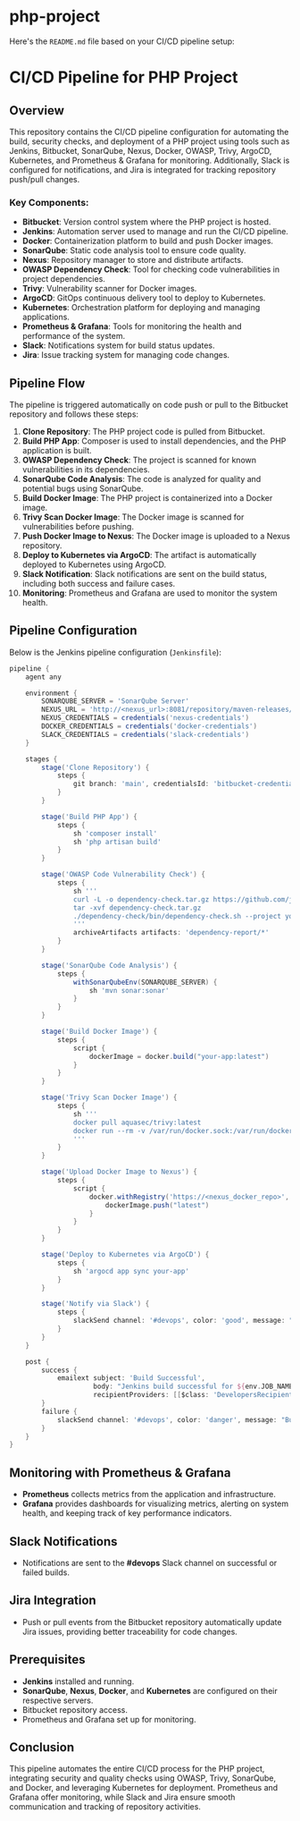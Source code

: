 # php-project
Here's the `README.md` file based on your CI/CD pipeline setup:


# CI/CD Pipeline for PHP Project

## Overview
This repository contains the CI/CD pipeline configuration for automating the build, security checks, and deployment of a PHP project using tools such as Jenkins, Bitbucket, SonarQube, Nexus, Docker, OWASP, Trivy, ArgoCD, Kubernetes, and Prometheus & Grafana for monitoring. Additionally, Slack is configured for notifications, and Jira is integrated for tracking repository push/pull changes.

### Key Components:
- **Bitbucket**: Version control system where the PHP project is hosted.
- **Jenkins**: Automation server used to manage and run the CI/CD pipeline.
- **Docker**: Containerization platform to build and push Docker images.
- **SonarQube**: Static code analysis tool to ensure code quality.
- **Nexus**: Repository manager to store and distribute artifacts.
- **OWASP Dependency Check**: Tool for checking code vulnerabilities in project dependencies.
- **Trivy**: Vulnerability scanner for Docker images.
- **ArgoCD**: GitOps continuous delivery tool to deploy to Kubernetes.
- **Kubernetes**: Orchestration platform for deploying and managing applications.
- **Prometheus & Grafana**: Tools for monitoring the health and performance of the system.
- **Slack**: Notifications system for build status updates.
- **Jira**: Issue tracking system for managing code changes.

## Pipeline Flow
The pipeline is triggered automatically on code push or pull to the Bitbucket repository and follows these steps:

1. **Clone Repository**: The PHP project code is pulled from Bitbucket.
2. **Build PHP App**: Composer is used to install dependencies, and the PHP application is built.
3. **OWASP Dependency Check**: The project is scanned for known vulnerabilities in its dependencies.
4. **SonarQube Code Analysis**: The code is analyzed for quality and potential bugs using SonarQube.
5. **Build Docker Image**: The PHP project is containerized into a Docker image.
6. **Trivy Scan Docker Image**: The Docker image is scanned for vulnerabilities before pushing.
7. **Push Docker Image to Nexus**: The Docker image is uploaded to a Nexus repository.
8. **Deploy to Kubernetes via ArgoCD**: The artifact is automatically deployed to Kubernetes using ArgoCD.
9. **Slack Notification**: Slack notifications are sent on the build status, including both success and failure cases.
10. **Monitoring**: Prometheus and Grafana are used to monitor the system health.

## Pipeline Configuration
Below is the Jenkins pipeline configuration (`Jenkinsfile`):

```groovy
pipeline {
    agent any

    environment {
        SONARQUBE_SERVER = 'SonarQube Server'
        NEXUS_URL = 'http://<nexus_url>:8081/repository/maven-releases/'
        NEXUS_CREDENTIALS = credentials('nexus-credentials')
        DOCKER_CREDENTIALS = credentials('docker-credentials')
        SLACK_CREDENTIALS = credentials('slack-credentials')
    }

    stages {
        stage('Clone Repository') {
            steps {
                git branch: 'main', credentialsId: 'bitbucket-credentials', url: 'https://bitbucket.org/<repo>.git'
            }
        }

        stage('Build PHP App') {
            steps {
                sh 'composer install'
                sh 'php artisan build'
            }
        }

        stage('OWASP Code Vulnerability Check') {
            steps {
                sh '''
                curl -L -o dependency-check.tar.gz https://github.com/jeremylong/DependencyCheck/releases/download/v7.1.1/dependency-check-7.1.1-release.tar.gz
                tar -xvf dependency-check.tar.gz
                ./dependency-check/bin/dependency-check.sh --project your-app --scan ./ --format ALL --out ./dependency-report
                '''
                archiveArtifacts artifacts: 'dependency-report/*'
            }
        }

        stage('SonarQube Code Analysis') {
            steps {
                withSonarQubeEnv(SONARQUBE_SERVER) {
                    sh 'mvn sonar:sonar'
                }
            }
        }

        stage('Build Docker Image') {
            steps {
                script {
                    dockerImage = docker.build("your-app:latest")
                }
            }
        }

        stage('Trivy Scan Docker Image') {
            steps {
                sh '''
                docker pull aquasec/trivy:latest
                docker run --rm -v /var/run/docker.sock:/var/run/docker.sock aquasec/trivy:latest image your-app:latest
                '''
            }
        }

        stage('Upload Docker Image to Nexus') {
            steps {
                script {
                    docker.withRegistry('https://<nexus_docker_repo>', DOCKER_CREDENTIALS) {
                        dockerImage.push("latest")
                    }
                }
            }
        }

        stage('Deploy to Kubernetes via ArgoCD') {
            steps {
                sh 'argocd app sync your-app'
            }
        }

        stage('Notify via Slack') {
            steps {
                slackSend channel: '#devops', color: 'good', message: "Build Successful for ${env.BUILD_URL}"
            }
        }
    }

    post {
        success {
            emailext subject: 'Build Successful',
                     body: "Jenkins build successful for ${env.JOB_NAME} at ${env.BUILD_URL}",
                     recipientProviders: [[$class: 'DevelopersRecipientProvider']]
        }
        failure {
            slackSend channel: '#devops', color: 'danger', message: "Build Failed for ${env.BUILD_URL}"
        }
    }
}
```

## Monitoring with Prometheus & Grafana
- **Prometheus** collects metrics from the application and infrastructure.
- **Grafana** provides dashboards for visualizing metrics, alerting on system health, and keeping track of key performance indicators.

## Slack Notifications
- Notifications are sent to the **#devops** Slack channel on successful or failed builds.

## Jira Integration
- Push or pull events from the Bitbucket repository automatically update Jira issues, providing better traceability for code changes.

## Prerequisites
- **Jenkins** installed and running.
- **SonarQube**, **Nexus**, **Docker**, and **Kubernetes** are configured on their respective servers.
- Bitbucket repository access.
- Prometheus and Grafana set up for monitoring.

## Conclusion
This pipeline automates the entire CI/CD process for the PHP project, integrating security and quality checks using OWASP, Trivy, SonarQube, and Docker, and leveraging Kubernetes for deployment. Prometheus and Grafana offer monitoring, while Slack and Jira ensure smooth communication and tracking of repository activities.


